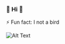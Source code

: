 ### 👋 Hi 🦉
⚡ Fun fact: I not a bird

![Alt Text](https://media.giphy.com/media/LmNwrBhejkK9EFP504/giphy.gif)
      
      
      


